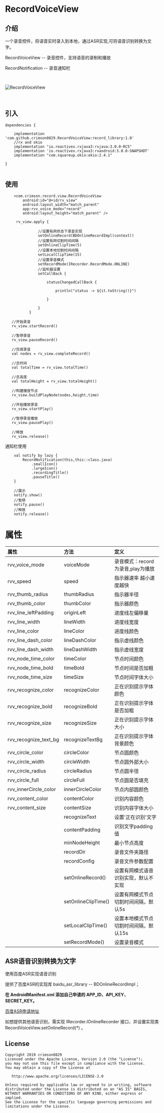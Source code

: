 # RecordVoiceView

## 介绍

一个录音控件，将语音实时录入到本地，通过ASR实现,可将语音识别转换为文字。

RecordVoiceView -- 录音控件，支持语音的录制和播放

RecordNotification -- 录音通知栏


<br>

![RecordVoiceView](https://github.com/crimson0829/RecordVoiceView/blob/master/snapshot/shot1.jpg)

<br>



## 引入


```
dependencies {
            
    implementation 'com.github.crimson0829.RecordVoiceView:record_library:1.0'	
    //rx and okio
    implementation "io.reactivex.rxjava3:rxjava:3.0.0-RC5"
    implementation 'io.reactivex.rxjava3:rxandroid:3.0.0-SNAPSHOT'
    implementation "com.squareup.okio:okio:2.4.1" 
	       	              
}
	
```



## 使用

```
    <com.crimson.record.view.RecordVoiceView
        android:id="@+id/rv_view"
        android:layout_width="match_parent"
        app:rvv_voice_mode="record"
        android:layout_height="match_parent" />
```


```
     rv_view.apply {
     
               //设置有网状态下录音实现
               setOnlineRecord(BDOnlineRecordImpl(context))
               //设置有网切割时间间隔
               setOnlineClipTime(5)
               //设置本地切割时间间隔
               setLocalClipTime(15)
               //设置录音模式
               setRecordMode(IRecorder.RecordMode.ONLINE)
               //监听器设置
               setCallBack {
   
                   statusChangedCallBack {
   
                       println("status -> ${it.toString()}")
   
                   }
     
               }
           }
                  
   //开始录音
   rv_view.startRecord()
    
   //暂停录音
   rv_view.pauseRecord()
    
   //完成录音
   val nodes = rv_view.completeRecord()
   
   //总时间
   val totalTime = rv_view.totalTime()
   
   //总高度
   val totalHeight = rv_view.totalHeight()
   
   //构建播放节点
   rv_view.buildPlayNode(nodes,height,time)
    
   //开始播放录音
   rv_view.startPlay()
   
   //暂停录音播放
   rv_view.pausePlay()
    
   //释放
   rv_view.release()

```


通知栏使用

```
    val notify by lazy {
        RecordNotification(this,this::class.java)
            .smallIcon()
            .largeIcon()
            .recordingTitle()
            .pauseTitle()
    }
    
    //展示
    notify.show()
    //暂停
    notify.pause()
    //释放
    notify.release()

```



# 属性


| 属性                   | 方法          | 定义                     |
|:---------------------|:------------|:-----------------------|
| rvv_voice_mode       | voiceMode   | 录音模式：record为录音,play为播放 |
| rvv_speed       | speed   | 指示器速率 越小速度越快 |
| rvv_thumb_radius     | thumbRadius | 指示器半径                  |
| rvv_thumb_color      | thumbColor  | 指示器颜色                  |
| rvv_line_leftPadding | originLeft       | 进度线左偏移量                  |
| rvv_line_width                | lineWidth       | 进度线宽度                  |
| rvv_line_color                | lineColor       | 进度线颜色                  |
| rvv_line_dash_color                | lineDashColor       | 指示虚线颜色                  |
| rvv_line_dash_width                | lineDashWidth       | 指示虚线宽度                  |
| rvv_node_time_color                | timeColor       | 节点时间颜色                  |
| rvv_node_time_bold                | timeBold       | 节点时间是否加粗                  |
| rvv_node_time_size                | timeSize       | 节点时间字体大小                  |
| rvv_recognize_color                | recognizeColor       | 正在识别提示字体颜色                  |
| rvv_recognize_bold                | recognizeBold       | 正在识别提示字体是否加粗                  |
| rvv_recognize_size                | recognizeSize       | 正在识别提示字体大小                |
| rvv_recognize_text_bg                | recognizeTextBg       | 正在识别提示字体背景颜色                  |
| rvv_circle_color                | circleColor       | 节点圆颜色                 |
| rvv_circle_width                | circleWidth       | 节点圆外部大小                |
| rvv_circle_radius                | circleRadius       | 节点圆半径                  |
| rvv_circle_full                | circleFull       | 节点圆是否填充                  |
| rvv_innerCircle_color                | innerCircleColor       | 节点内部圆颜色                  |
| rvv_content_color                | contentColor       | 识别内容颜色                  |
| rvv_content_size                | contentSize       | 识别内容字体大小                  |
|                 | recognizeText       | 设置'正在识别'文字                  |
|                 | contentPadding       | 识别文字padding值                  |
|                 | minNodeHeight       | 最小节点高度                  |
|                 | recordDir       | 录音文件夹路径                  |
|                 | recordConfig       | 录音文件参数配置                  |
|                 | setOnlineRecord()       | 设置有网模式语音识别实现，默认不实现              |
|                 | setOnlineClipTime()       | 设置有网模式节点切割时间间隔，默认5s                  |
|                 | setLocalClipTime()       | 设置本地模式节点切割时间间隔，默认15s                  |
|                 | setRecordMode()       | 设置录音模式                  |
               

## ASR语音识别转换为文字


使用百度ASR实现语音识别


提供了百度ASR的实现库 baidu_asr_library -- BDOnlineRecordImpl；

**在 AndroidManifest.xml 添加自己申请的 APP_ID、API_KEY、SECRET_KEY。**

[百度ASR申请地址](https://ai.baidu.com/tech/speech)

如想提供其他语音识别，需实现 IRecorder.IOnlineRecorder 接口，并设置实现类 RecordVoiceView.setOnlineRecord(*) 。



## License

```
Copyright 2019 crimson0829
Licensed under the Apache License, Version 2.0 (the "License");
you may not use this file except in compliance with the License.
You may obtain a copy of the License at

   http://www.apache.org/licenses/LICENSE-2.0

Unless required by applicable law or agreed to in writing, software
distributed under the License is distributed on an "AS IS" BASIS,
WITHOUT WARRANTIES OR CONDITIONS OF ANY KIND, either express or implied.
See the License for the specific language governing permissions and
limitations under the License.
```


